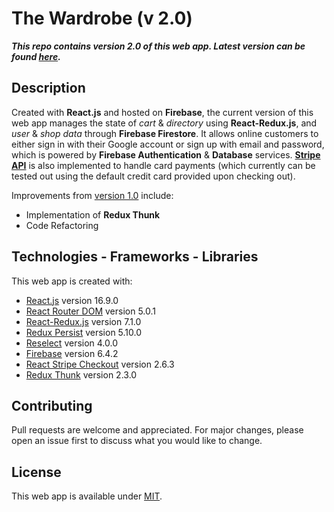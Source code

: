 # The Wardrobe (v 2.0)

**_This repo contains version 2.0 of this web app. Latest version can be found [here](https://github.com/k-awe-some/the-wardrobe)._**

## Description

Created with **React.js** and hosted on **Firebase**, the current version of this web app manages the state of _cart_ & _directory_ using **React-Redux.js**, and _user_ & _shop data_ through **Firebase Firestore**. It allows online customers to either sign in with their Google account or sign up with email and password, which is powered by **Firebase Authentication** & **Database** services. **[Stripe API](https://stripe.com)** is also implemented to handle card payments (which currently can be tested out using the default credit card provided upon checking out).

Improvements from [version 1.0](https://github.com/k-awe-some/the-wardrobe-v1.0) include:
- Implementation of **Redux Thunk**
- Code Refactoring

## Technologies - Frameworks - Libraries

This web app is created with:

- [React.js](https://reactjs.org) version 16.9.0
- [React Router DOM](https://reacttraining.com/react-router/) version 5.0.1
- [React-Redux.js](https://react-redux.js.org) version 7.1.0
- [Redux Persist](https://github.com/rt2zz/redux-persist) version 5.10.0
- [Reselect](https://github.com/reduxjs/reselect) version 4.0.0
- [Firebase](https://firebase.google.com) version 6.4.2
- [React Stripe Checkout](https://github.com/azmenak/react-stripe-checkout) version 2.6.3
- [Redux Thunk](https://github.com/reduxjs/redux-thunk) version 2.3.0

## Contributing

Pull requests are welcome and appreciated. For major changes, please open an issue first to discuss what you would like to change.

## License

This web app is available under [MIT](https://choosealicense.com/licenses/mit/).

